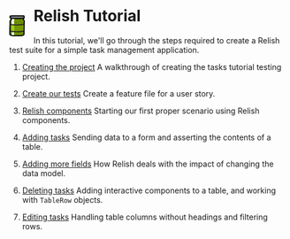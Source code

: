 <img style="float: left; margin-right: 16px;" src="../images/Relish.png" width="28" height="38">

<h1 style="margin-top: -16px">Relish Tutorial</h1>

In this tutorial, we'll go through the steps required to create a Relish test suite for a simple task management application.

1. [Creating the project](./tutorial-1.html)
A walkthrough of creating the tasks tutorial testing project.

2. [Create our tests](./tutorial-2.html)
Create a feature file for a user story.

3. [Relish components](./tutorial-3.html)
Starting our first proper scenario using Relish components.

4. [Adding tasks](./tutorial-4.html)
Sending data to a form and asserting the contents of a table.

5. [Adding more fields](./tutorial-5.html)
How Relish deals with the impact of changing the data model.

6. [Deleting tasks](./tutorial-6.html)
Adding interactive components to a table, and working with `TableRow` objects.

7. [Editing tasks](./tutorial-7.html)
Handling table columns without headings and filtering rows.
